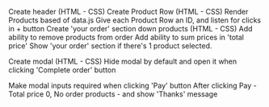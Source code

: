 Create header (HTML - CSS)
Create Product Row (HTML - CSS)
Render Products based of data.js
Give each Product Row an ID, and listen for clicks in + button
Create 'your order' section down products (HTML - CSS)
Add ability to remove products from order
Add ability to sum prices in 'total price'
Show 'your order' section if there's 1 product selected.

Create modal (HTML - CSS)
Hide modal by default and open it when clicking 'Complete order' button

Make modal inputs required when clicking 'Pay' button
After clicking Pay - Total price 0, No order products - and show 'Thanks' message